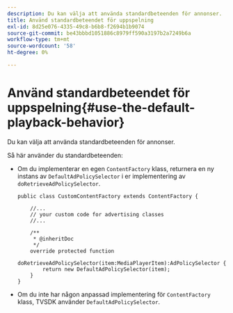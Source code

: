 ```yaml
---
description: Du kan välja att använda standardbeteenden för annonser.
title: Använd standardbeteendet för uppspelning
exl-id: 8d25e076-4335-49c8-b6b8-f2694b1b9074
source-git-commit: be43bbbd1051886c8979ff590a3197b2a7249b6a
workflow-type: tm+mt
source-wordcount: '58'
ht-degree: 0%

---
```


# Använd standardbeteendet för uppspelning{#use-the-default-playback-behavior}

Du kan välja att använda standardbeteenden för annonser.

Så här använder du standardbeteenden:

* Om du implementerar en egen `ContentFactory` klass, returnera en ny instans av `DefaultAdPolicySelector` i er implementering av `doRetrieveAdPolicySelector`.

   ```
   public class CustomContentFactory extends ContentFactory { 
   
       //... 
       // your custom code for advertising classes 
       //... 
   
       /** 
        * @inheritDoc 
        */ 
       override protected function  
         doRetrieveAdPolicySelector(item:MediaPlayerItem):AdPolicySelector { 
           return new DefaultAdPolicySelector(item); 
       } 
   }
   ```

* Om du inte har någon anpassad implementering för `ContentFactory` klass, TVSDK använder `DefaultAdPolicySelector`.

